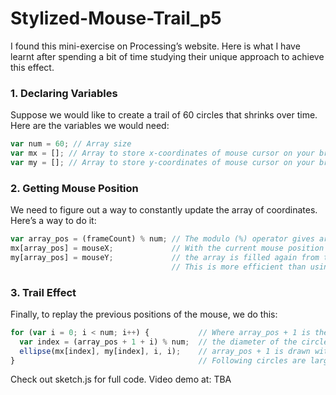 # Stylized-Mouse-Trail_p5
I found this mini-exercise on Processing’s website. Here is what I have learnt after spending a bit of time studying their unique approach to achieve this effect.

### 1. Declaring Variables

Suppose we would like to create a trail of 60 circles that shrinks over time. Here are the variables we would need:

```javascript
var num = 60; // Array size
var mx = []; // Array to store x-coordinates of mouse cursor on your browser window.
var my = []; // Array to store y-coordinates of mouse cursor on your browser window.
```

### 2. Getting Mouse Position

We need to figure out a way to constantly update the array of coordinates. Here’s a way to do it:

```javascript
var array_pos = (frameCount) % num; // The modulo (%) operator gives array_pos a value of 0-59. 
mx[array_pos] = mouseX;             // With the current mouse position being storing in an array at every frame,
my[array_pos] = mouseY;             // the array is filled again from the beginning once full using the % operator.
                                    // This is more efficient than using a for-loop.
```       

### 3. Trail Effect

Finally, to replay the previous positions of the mouse, we do this: 

```javascript
for (var i = 0; i < num; i++) {           // Where array_pos + 1 is the oldest and smallest circle in the array and 
  var index = (array_pos + 1 + i) % num;  // the diameter of the circle solely dependent on i, circle with index 
  ellipse(mx[index], my[index], i, i);    // array_pos + 1 is drawn with a radius of i=0. 
}                                         // Following circles are larger as i increases.
```

Check out sketch.js for full code.
Video demo at: TBA



